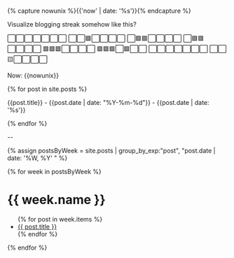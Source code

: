 ---
---
{% capture nowunix %}{{'now' | date: '%s'}}{% endcapture %}

<div id="streak"></div>

<script>

var firstmonday = Date.parse("2000-02-14"); // from matt webb code? https://gist.github.com/genmon/c75480d3e525b43c2e1e135d7cbb697f
const msPerDay = 24 * 60 * 60 * 1000;

var today = Date.parse(new Date());


var stringdates = [{% for post in site.posts %}"{{post.date | date: "%Y-%m-%d"}}"{% if forloop.last == true %}{% else %},{% endif %}{% endfor %}];

var weeknumbers = []

weeknumbers.push(Math.floor(((today - firstmonday)/msPerDay) / 7) + 1)

for (let i = 0; i < (stringdates.length); i++) {
  weeknumbers.push(Math.floor(((Date.parse(stringdates[i]) - firstmonday)/msPerDay) / 7) + 1);
}

var streak = 0;

for (let i = 0; i < (weeknumbers.length); i++) {
  if(weeknumbers[i] - weeknumbers[i+1] < 2){
    streak += weeknumbers[i] - weeknumbers[i+1];
  }else{
    break;
  }
}

if(streak > 0){
  streak += 1;
  document.getElementById("streak").innerHTML = streak;
};

</script>

Visualize blogging streak somehow like this?

⬜⬜⬜⬜⬜⬜⬜
⬜⬜🟩⬜⬜⬜⬜
⬜🟩🟩⬜⬜⬜⬜
⬜🟩🟩⬜⬜⬜⬜
🟩🟩🟩⬜⬜⬜⬜
🟩🟩🟩⬜🟩⬜⬜
⬜⬜⬜⬜⬜⬜⬜
⬜⬜🟨⬜⬜⬜⬜



Now: {{nowunix}}

{% for post in site.posts %}

{{post.title}} - {{post.date | date: "%Y-%m-%d"}} - {{post.date | date: '%s'}}

{% endfor %}

--

{% assign postsByWeek = site.posts | group_by_exp:"post", "post.date | date: '%W, %Y' " %}

{% for week in postsByWeek %}
<h1>{{ week.name }}</h1>
<ul>
{% for post in week.items %}
  <li><a href="{{ post.url }}">{{ post.title }}</a></li>
{% endfor %}
</ul>
{% endfor %}

<script>

var posts = [];

{% for post in site.posts %}
var object = {};
posts.push({"title":"{{post.title | escape}}","week":"{{post.date | date: '%W'}}","year":"{{post.date | date: '%Y'}}"});
{% endfor %}

// From here: https://stackoverflow.com/questions/6117814/get-week-of-year-in-javascript-like-in-php
function getWeekNumber(d) {
    // Copy date so don't modify original
    d = new Date(Date.UTC(d.getFullYear(), d.getMonth(), d.getDate()));
    // Set to nearest Thursday: current date + 4 - current day number
    // Make Sunday's day number 7
    d.setUTCDate(d.getUTCDate() + 4 - (d.getUTCDay()||7));
    // Get first day of year
    var yearStart = new Date(Date.UTC(d.getUTCFullYear(),0,1));
    // Calculate full weeks to nearest Thursday
    var weekNo = Math.ceil(( ( (d - yearStart) / 86400000) + 1)/7);
    // Return array of year and week number
    return [d.getUTCFullYear(), weekNo];
}

var result = getWeekNumber(new Date());
console.log('It\'s currently week ' + result[1] + ' of ' + result[0]);

</script>